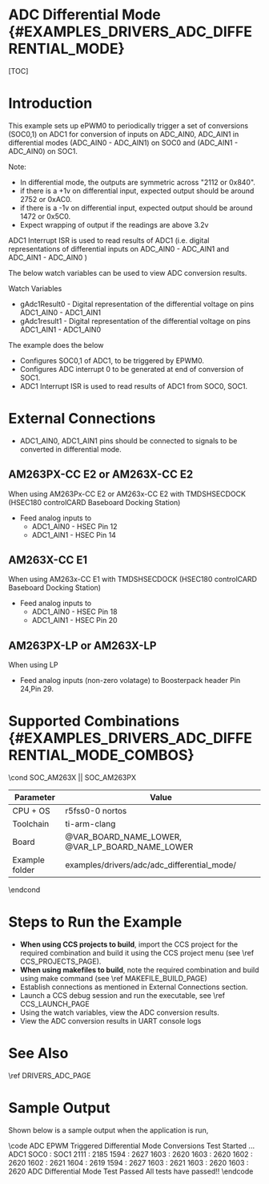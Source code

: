 # ADC Differential Mode {#EXAMPLES_DRIVERS_ADC_DIFFERENTIAL_MODE}

[TOC]

# Introduction

This example sets up ePWM0 to periodically trigger a set of conversions (SOC0,1) on ADC1 for conversion of inputs on ADC_AIN0, ADC_AIN1 in differential modes (ADC_AIN0 - ADC_AIN1) on SOC0 and (ADC_AIN1 - ADC_AIN0) on SOC1.

Note:
- In differential mode, the outputs are symmetric across "2112 or 0x840".
- if there is a +1v on differential input, expected output should be around 2752 or 0xAC0.
- if there is a -1v on differential input, expected output should be around 1472 or 0x5C0.
- Expect wrapping of output if the readings are above 3.2v

ADC1 Interrupt ISR is used to read results of ADC1 (i.e. digital representations of differential inputs on ADC_AIN0 - ADC_AIN1 and ADC_AIN1 - ADC_AIN0 )

The below watch variables can be used to view ADC conversion results.

Watch Variables
- gAdc1Result0 - Digital representation of the differential voltage on pins ADC1_AIN0 - ADC1_AIN1
- gAdc1result1 - Digital representation of the differential voltage on pins ADC1_AIN1 - ADC1_AIN0

The example does the below
- Configures SOC0,1 of ADC1, to be triggered by EPWM0.
- Configures ADC interrupt 0 to be generated at end of conversion of SOC1.
- ADC1 Interrupt ISR is used to read results of ADC1 from SOC0, SOC1.

# External Connections
- ADC1_AIN0, ADC1_AIN1 pins should be connected to signals to be converted in differential mode.

## AM263PX-CC E2 or AM263X-CC E2
When using AM263Px-CC E2 or AM263x-CC E2 with TMDSHSECDOCK (HSEC180 controlCARD Baseboard Docking Station)
- Feed analog inputs to
    - ADC1_AIN0 - HSEC Pin 12
    - ADC1_AIN1 - HSEC Pin 14

## AM263X-CC E1
When using AM263x-CC E1 with TMDSHSECDOCK (HSEC180 controlCARD Baseboard Docking Station)
- Feed analog inputs to
    - ADC1_AIN0 - HSEC Pin 18
    - ADC1_AIN1 - HSEC Pin 20

## AM263PX-LP or AM263X-LP
When using LP
- Feed analog inputs (non-zero volatage) to Boosterpack header Pin 24,Pin 29.


# Supported Combinations {#EXAMPLES_DRIVERS_ADC_DIFFERENTIAL_MODE_COMBOS}

\cond SOC_AM263X || SOC_AM263PX

 Parameter      | Value
 ---------------|-----------
 CPU + OS       | r5fss0-0 nortos
 Toolchain      | ti-arm-clang
 Board          | @VAR_BOARD_NAME_LOWER, @VAR_LP_BOARD_NAME_LOWER
 Example folder | examples/drivers/adc/adc_differential_mode/

\endcond

# Steps to Run the Example

- **When using CCS projects to build**, import the CCS project for the required combination
  and build it using the CCS project menu (see \ref CCS_PROJECTS_PAGE).
- **When using makefiles to build**, note the required combination and build using
  make command (see \ref MAKEFILE_BUILD_PAGE)
- Establish connections as mentioned in External Connections section.
- Launch a CCS debug session and run the executable, see \ref CCS_LAUNCH_PAGE
- Using the watch variables, view the ADC conversion results.
- View the ADC conversion results in UART console logs

# See Also

\ref DRIVERS_ADC_PAGE

# Sample Output

Shown below is a sample output when the application is run,

\code
ADC EPWM Triggered Differential Mode Conversions Test Started ...
ADC1 SOC0 : SOC1
2111 : 2185
1594 : 2627
1603 : 2620
1603 : 2620
1602 : 2620
1602 : 2621
1604 : 2619
1594 : 2627
1603 : 2621
1603 : 2620
1603 : 2620
ADC Differential Mode Test Passed
All tests have passed!!
\endcode
